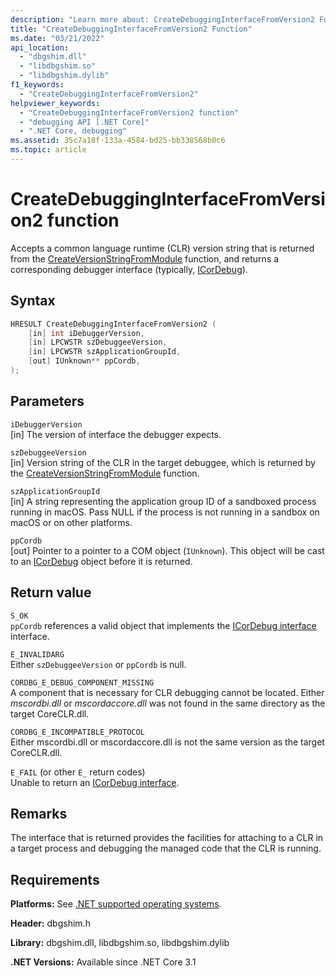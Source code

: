 ```yaml
---
description: "Learn more about: CreateDebuggingInterfaceFromVersion2 Function"
title: "CreateDebuggingInterfaceFromVersion2 Function"
ms.date: "03/21/2022"
api_location:
  - "dbgshim.dll"
  - "libdbgshim.so"
  - "libdbgshim.dylib"
f1_keywords:
  - "CreateDebuggingInterfaceFromVersion2"
helpviewer_keywords:
  - "CreateDebuggingInterfaceFromVersion2 function"
  - "debugging API [.NET Core]"
  - ".NET Core, debugging"
ms.assetid: 35c7a18f-133a-4584-bd25-bb338568b0c6
ms.topic: article
---
```

# CreateDebuggingInterfaceFromVersion2 function

Accepts a common language runtime (CLR) version string that is returned from the [CreateVersionStringFromModule](createversionstringfrommodule-function.md) function, and returns a corresponding debugger interface (typically, [ICorDebug](../../../framework/unmanaged-api/debugging/icordebug-interface.md)).

## Syntax

```cpp
HRESULT CreateDebuggingInterfaceFromVersion2 (
    [in] int iDebuggerVersion,
    [in] LPCWSTR szDebuggeeVersion,
    [in] LPCWSTR szApplicationGroupId,
    [out] IUnknown** ppCordb,
);
```

## Parameters

 `iDebuggerVersion`\
 [in] The version of interface the debugger expects.

 `szDebuggeeVersion`\
 [in] Version string of the CLR in the target debuggee, which is returned by the [CreateVersionStringFromModule](createversionstringfrommodule-function.md) function.

 `szApplicationGroupId`\
 [in] A string representing the application group ID of a sandboxed process running in macOS. Pass NULL if the process is not running in a sandbox on macOS or on other platforms.

 `ppCordb`\
 [out] Pointer to a pointer to a COM object (`IUnknown`). This object will be cast to an [ICorDebug](../../../framework/unmanaged-api/debugging/icordebug-interface.md) object before it is returned.

## Return value

 `S_OK`\
 `ppCordb` references a valid object that implements the [ICorDebug interface](../../../framework/unmanaged-api/debugging/icordebug-interface.md) interface.

 `E_INVALIDARG`\
 Either `szDebuggeeVersion` or `ppCordb` is null.

 `CORDBG_E_DEBUG_COMPONENT_MISSING`\
 A component that is necessary for CLR debugging cannot be located. Either _mscordbi.dll_ or _mscordaccore.dll_ was not found in the same directory as the target CoreCLR.dll.

 `CORDBG_E_INCOMPATIBLE_PROTOCOL`\
 Either mscordbi.dll or mscordaccore.dll is not the same version as the target CoreCLR.dll.

 `E_FAIL` (or other `E_` return codes)\
 Unable to return an [ICorDebug interface](../../../framework/unmanaged-api/debugging/icordebug-interface.md).

## Remarks

 The interface that is returned provides the facilities for attaching to a CLR in a target process and debugging the managed code that the CLR is running.

## Requirements

 **Platforms:** See [.NET supported operating systems](https://github.com/dotnet/core/blob/main/os-lifecycle-policy.md).

 **Header:** dbgshim.h

 **Library:** dbgshim.dll, libdbgshim.so, libdbgshim.dylib

 **.NET Versions:** Available since .NET Core 3.1

